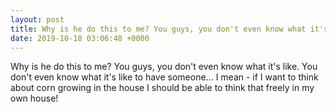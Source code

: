 ```yaml
---
layout: post
title: Why is he do this to me? You guys, you don't even know what it's like. You don't even know what it's like to have someone... I mean - if I want to think about corn growing in the house I should be able to think that freely in my own house!
date: 2019-10-18 03:06:48 +0000
---
```


Why is he do this to me? You guys, you don't even know what it's like. You don't even know what it's like to have someone... I mean - if I want to think about corn growing in the house I should be able to think that freely in my own house!

